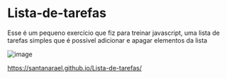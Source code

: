 # Lista-de-tarefas

Esse é um pequeno exercício que fiz para treinar javascript, uma lista de tarefas simples que é possivel adicionar e apagar elementos da lista


![image](https://user-images.githubusercontent.com/73674173/185514623-8c2b11dc-fe78-40b5-bdfd-643939902a37.png)


https://santanarael.github.io/Lista-de-tarefas/
